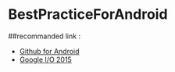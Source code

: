 # BestPracticeForAndroid

##recommanded link :

- [Github for Android](https://github.com/pockethub/PocketHub)
- [Google I/O 2015](https://github.com/google/iosched)

